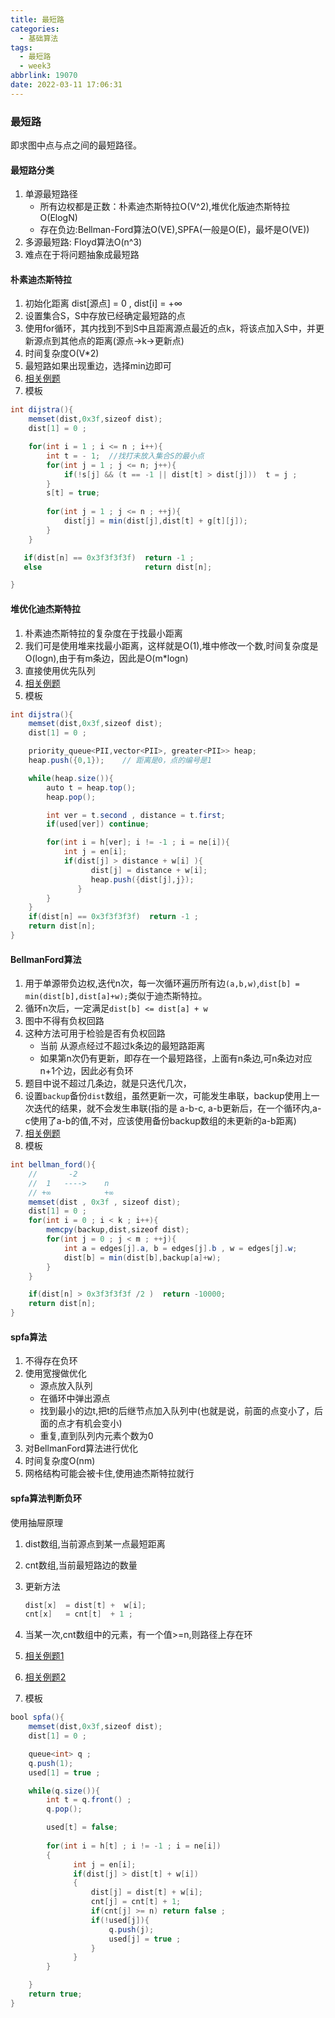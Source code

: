 ```yaml
---
title: 最短路
categories:
  - 基础算法
tags:
  - 最短路
  - week3
abbrlink: 19070
date: 2022-03-11 17:06:31
---
```

### 最短路
即求图中点与点之间的最短路径。
#### 最短路分类
1. 单源最短路径
   * 所有边权都是正数：朴素迪杰斯特拉O(V^2),堆优化版迪杰斯特拉O(ElogN)
   * 存在负边:Bellman-Ford算法O(VE),SPFA(一般是O(E)，最坏是O(VE))
2. 多源最短路: Floyd算法O(n^3)
3. 难点在于将问题抽象成最短路

#### 朴素迪杰斯特拉
1. 初始化距离  dist[源点] = 0 , dist[i] = +∞
2. 设置集合S，S中存放已经确定最短路的点
3. 使用for循环，其内找到不到S中且距离源点最近的点k，将该点加入S中，并更新源点到其他点的距离(源点->k->更新点)
4. 时间复杂度O(V*2)
5. 最短路如果出现重边，选择min边即可
6. [相关例题](https://www.mckinleylu.com/2022/03/11/dan-yuan-zui-duan-lu-po-su-di-jie-si-te-la/)
7. 模板

```java
int dijstra(){
    memset(dist,0x3f,sizeof dist);
    dist[1] = 0 ;

    for(int i = 1 ; i <= n ; i++){
        int t = - 1;  //找打未放入集合S的最小点
        for(int j = 1 ; j <= n; j++){
            if(!s[j] && (t == -1 || dist[t] > dist[j]))  t = j ;
        }
        s[t] = true;
        
        for(int j = 1 ; j <= n ; ++j){
            dist[j] = min(dist[j],dist[t] + g[t][j]);
        }
    }

   if(dist[n] == 0x3f3f3f3f)  return -1 ;
   else                       return dist[n];

}
```
#### 堆优化迪杰斯特拉
1. 朴素迪杰斯特拉的复杂度在于找最小距离
2. 我们可是使用堆来找最小距离，这样就是O(1),堆中修改一个数,时间复杂度是O(logn),由于有m条边，因此是O(m*logn)
3. 直接使用优先队列
4. [相关例题](https://www.mckinleylu.com/2022/03/11/dan-yuan-zui-duan-lu-po-su-di-jie-si-te-la/)
5. 模板

```java
int dijstra(){
    memset(dist,0x3f,sizeof dist);
    dist[1] = 0 ;

    priority_queue<PII,vector<PII>, greater<PII>> heap;
    heap.push({0,1});    // 距离是0，点的编号是1

    while(heap.size()){
        auto t = heap.top();
        heap.pop();

        int ver = t.second , distance = t.first;
        if(used[ver]) continue;

        for(int i = h[ver]; i != -1 ; i = ne[i]){
            int j = en[i]; 
            if(dist[j] > distance + w[i] ){
                  dist[j] = distance + w[i];
                  heap.push({dist[j],j});  
               }
        }
    }
    if(dist[n] == 0x3f3f3f3f)  return -1 ;
    return dist[n];
}
```
#### BellmanFord算法
1. 用于单源带负边权,迭代n次，每一次循环遍历所有边`(a,b,w)`,`dist[b] = min(dist[b],dist[a]+w);`类似于迪杰斯特拉。
2. 循环n次后，一定满足`dist[b] <= dist[a] + w`
3. 图中不得有负权回路
4. 这种方法可用于检验是否有负权回路
   * 当前    从源点经过不超过k条边的最短路距离
   * 如果第n次仍有更新，即存在一个最短路径，上面有n条边,可n条边对应n+1个边，因此必有负环
5. 题目中说不超过几条边，就是只迭代几次，
6. 设置`backup`备份`dist`数组，虽然更新一次，可能发生串联，backup使用上一次迭代的结果，就不会发生串联(指的是 a-b-c, a-b更新后，在一个循环内,a-c使用了a-b的值,不对，应该使用备份backup数组的未更新的a-b距离)
7. [相关例题](https://www.mckinleylu.com/2022/03/11/you-bian-shu-xian-zhi-de-zui-duan-lu/)
8. 模板
```java
int bellman_ford(){
    //       -2
    //  1   ---->    n
    // +∞            +∞
    memset(dist , 0x3f , sizeof dist);
    dist[1] = 0 ;
    for(int i = 0 ; i < k ; i++){
        memcpy(backup,dist,sizeof dist);
        for(int j = 0 ; j < m ; ++j){
            int a = edges[j].a, b = edges[j].b , w = edges[j].w;
            dist[b] = min(dist[b],backup[a]+w);
        }
    }

    if(dist[n] > 0x3f3f3f3f /2 )  return -10000;
    return dist[n];
}
```
#### spfa算法
1. 不得存在负环
2. 使用宽搜做优化
   * 源点放入队列
   * 在循环中弹出源点
   * 找到最小的边t,把t的后继节点加入队列中(也就是说，前面的点变小了，后面的点才有机会变小)
   * 重复,直到队列内元素个数为0
3. 对BellmanFord算法进行优化
4. 时间复杂度O(nm)
5. 网格结构可能会被卡住,使用迪杰斯特拉就行


#### spfa算法判断负环
使用抽屉原理
1. dist数组,当前源点到某一点最短距离

2. cnt数组,当前最短路边的数量

3. 更新方法
   ```java
   dist[x]  = dist[t] +  w[i];
   cnt[x]   = cnt[t]  + 1 ;
   ```
   
4. 当某一次,cnt数组中的元素，有一个值>=n,则路径上存在环

5. [相关例题1](https://www.mckinleylu.com/2022/03/11/spfa-pan-duan-fu-huan/)

6. [相关例题2](https://www.mckinleylu.com/2022/03/11/spfa-qiu-zui-duan-lu/)

6. 模板
```java
bool spfa(){
    memset(dist,0x3f,sizeof dist);
    dist[1] = 0 ;

    queue<int> q ;
    q.push(1);
    used[1] = true ;

    while(q.size()){
        int t = q.front() ;
        q.pop();

        used[t] = false;
        
        for(int i = h[t] ; i != -1 ; i = ne[i])
        {
              int j = en[i];
              if(dist[j] > dist[t] + w[i])
              {
                  dist[j] = dist[t] + w[i];
                  cnt[j] = cnt[t] + 1;
                  if(cnt[j] >= n) return false ;
                  if(!used[j]){
                      q.push(j);
                      used[j] = true ;
                  }
              }
        }

    }
    return true;
}
```